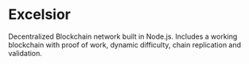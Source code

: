 # Excelsior
Decentralized Blockchain network built in Node.js. Includes a working blockchain with proof of work, dynamic difficulty, chain replication and validation.
